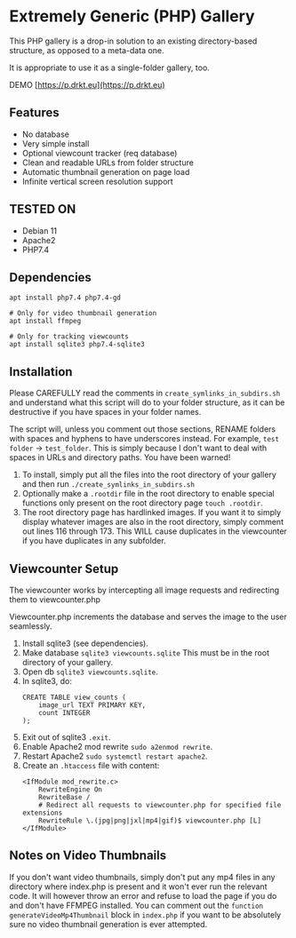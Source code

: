 # Extremely Generic (PHP) Gallery

This PHP gallery is a drop-in solution to an existing directory-based structure, as opposed to a meta-data one.

It is appropriate to use it as a single-folder gallery, too.

DEMO [https://p.drkt.eu](https://p.drkt.eu)

## Features
- No database
- Very simple install
- Optional viewcount tracker (req database)
- Clean and readable URLs from folder structure
- Automatic thumbnail generation on page load
- Infinite vertical screen resolution support

## TESTED ON
- Debian 11
- Apache2
- PHP7.4

## Dependencies
```
apt install php7.4 php7.4-gd

# Only for video thumbnail generation
apt install ffmpeg

# Only for tracking viewcounts
apt install sqlite3 php7.4-sqlite3
```

## Installation
Please CAREFULLY read the comments in `create_symlinks_in_subdirs.sh` and understand what this script will do to your folder structure, as it can be destructive if you have spaces in your folder names.

The script will, unless you comment out those sections, RENAME folders with spaces and hyphens to have underscores instead. For example, `test folder` -> `test_folder`. This is simply because I don't want to deal with spaces in URLs and directory paths. You have been warned!

1. To install, simply put all the files into the root directory of your gallery and then run `./create_symlinks_in_subdirs.sh`
2. Optionally make a `.rootdir` file in the root directory to enable special functions only present on the root directory page `touch .rootdir`.
3. The root directory page has hardlinked images. If you want it to simply display whatever images are also in the root directory, simply comment out lines 116 through 173. This WILL cause duplicates in the viewcounter if you have duplicates in any subfolder.

## Viewcounter Setup
The viewcounter works by intercepting all image requests and redirecting them to viewcounter.php

Viewcounter.php increments the database and serves the image to the user seamlessly.

1. Install sqlite3 (see dependencies).
2. Make database `sqlite3 viewcounts.sqlite` This must be in the root directory of your gallery.
3. Open db `sqlite3 viewcounts.sqlite`.
4. In sqlite3, do:
   ```
   CREATE TABLE view_counts (
       image_url TEXT PRIMARY KEY,
       count INTEGER
   );
   ```
5. Exit out of sqlite3 `.exit`.
6. Enable Apache2 mod rewrite `sudo a2enmod rewrite`.
7. Restart Apache2 `sudo systemctl restart apache2`.
8. Create an `.htaccess` file with content:
   ```
   <IfModule mod_rewrite.c>
       RewriteEngine On
       RewriteBase /
       # Redirect all requests to viewcounter.php for specified file extensions
       RewriteRule \.(jpg|png|jxl|mp4|gif)$ viewcounter.php [L]
   </IfModule>
   ```

## Notes on Video Thumbnails
If you don't want video thumbnails, simply don't put any mp4 files in any directory where index.php is present and it won't ever run the relevant code.
It will however throw an error and refuse to load the page if you do and don't have FFMPEG installed.
You can comment out the `function generateVideoMp4Thumbnail` block in `index.php` if you want to be absolutely sure no video thumbnail generation is ever attempted.
